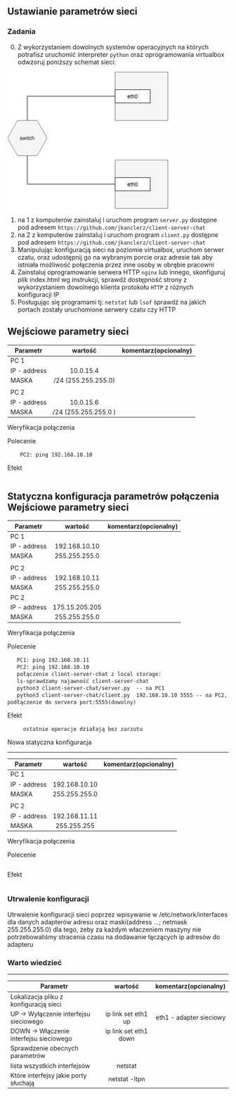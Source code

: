 ## Ustawianie parametrów sieci

### Zadania

0. Z wykorzystaniem dowolnych systemów operacyjnych na których potrafisz uruchomić interpreter ``python`` oraz oprogramowania virtualbox odwzoruj poniższy schemat sieci:

![alt text][network]

[network]: ./network.png "Logo Title Text 2"

1. na 1 z komputerów zainstaluj i uruchom program ``server.py`` dostępne pod adresem ``https://github.com/jkanclerz/client-server-chat``
2. na 2 z komputerów zainstaluj i uruchom program ``client.py`` dostępne pod adresem ``https://github.com/jkanclerz/client-server-chat``
3. Manipulując konfiguracją sieci na poziomie virtualbox, uruchom serwer czatu, oraz udostępnij go na wybranym porcie oraz adresie tak aby istniała możliwość połączenia przez inne osoby w obrębie pracowni
4. Zainstaluj oprogramowanie serwera HTTP ``nginx`` lub innego, skonfiguruj plik index.html wg instrukcji, sprawdź dostępność strony z wykorzystaniem dowolnego klienta protokołu ``HTTP`` z różnych konfiguracji IP
5. Posługując się programami tj: ``netstat`` lub ``lsof`` sprawdź na jakich portach zostały uruchomione serwery czatu czy HTTP

Wejściowe parametry sieci
-------------------------
| Parametr | wartość | komentarz(opcionalny) |
| ------------- |:-------------:| -----:|
|   PC 1 |  
| IP - address  | 10.0.15.4 | |
| MASKA  | /24 (255.255.255.0) | |
|   |  | |
| PC 2  |  | |
| IP - address  | 10.0.15.6 | |
| MASKA  | /24 (255.255.255.0 )| |

Weryfikacja połączenia

Polecenie
``` PC1: ping 192.168.10.11
    PC2: ping 192.168.10.10
```

Efekt
``` spokojnie sobie działa, nie ma straconych pakietów
```

Statyczna konfiguracja parametrów połączenia
Wejściowe parametry sieci
-------------------------
| Parametr | wartość | komentarz(opcionalny) |
| ------------- |:-------------:| -----:|
|   PC 1 |  
| IP - address  | 192.168.10.10 | |
| MASKA  | 255.255.255.0 | |
|   |  | |
| PC 2  |  | |
| IP - address  | 192.168.10.11 | |
| MASKA  | 255.255.255.0 | |
| PC 2  |  | |
| IP - address  | 175.15.205.205 | |
| MASKA  | 255.255.255.0 | |

Weryfikacja połączenia

Polecenie
```PC1: ping 175.15.205.205
   PC1: ping 192.168.10.11
   PC2: ping 192.168.10.10
   połączenie client-server-chat z local storage:
   ls-sprawdzamy najawność client-server-chat
   python3 client-server-chat/server.py  -- na PC1
   python3 client-server-chat/client.py  192.168.10.10 5555 -- na PC2, podłączenie do servera port:5555(dowolny)
```

Efekt
```  Przy ping 175.15.205.205 nie będzie miało efektu, bo nie mamy połączenia z takim portem w PC1, 
     ostatnie operacje działają bez zarzutu
```

Nowa statyczna konfiguracja 

-------------------------
| Parametr | wartość | komentarz(opcionalny) |
| ------------- |:-------------:| -----:|
|   PC 1 |
| IP - address  |192.168.10.10  | |
| MASKA         |255.255.255.0  | |
|               |               | |
| PC 2          |               | |
| IP - address  |192.168.11.11  | |
| MASKA         |255.255.255    | |

Weryfikacja połączenia

Polecenie
```
```

Efekt
```
```

### Utrwalenie konfiguracji

Utrwalenie konfiguracji sieci poprzez wpisywanie w /etc/network/interfaces dla danych adapterów adresu oraz maski(address *.*.*.*; netmask 255.255.255.0) dla tego, żeby za każdym właczeniem maszyny nie potrzebowaliśmy stracenia czasu na dodawanie łączących ip adresów do adapteru

### Warto wiedzieć

-------------------------
| Parametr | wartość | komentarz(opcionalny) |
| ------------- |:-------------:| -----:|
| Lokalizacja pliku z konfiguracją sieci| | |
| UP -> Wyłączenie interfejsu sieciowego| ip link set eth1 up|eth1 - adapter sieciowy |
| DOWN -> Włączenie interfejsu sieciowego| ip link set eth1 down| |
| Sprawdzenie obecnych parametrów | | |
| lista wszystkich interfejsów |netstat | |
| Które interfejsy jakie porty słuchają |netstat -ltpn | |

